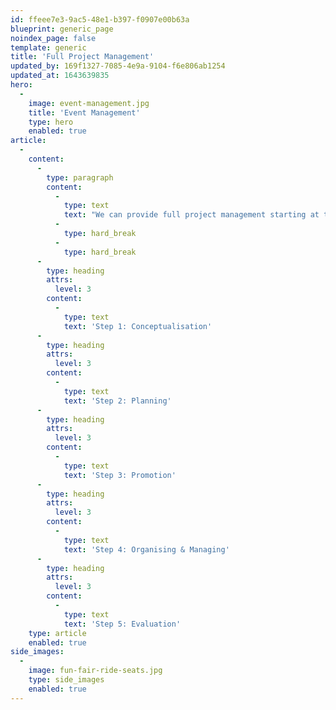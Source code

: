 ```yaml
---
id: ffeee7e3-9ac5-48e1-b397-f0907e00b63a
blueprint: generic_page
noindex_page: false
template: generic
title: 'Full Project Management'
updated_by: 169f1327-7085-4e9a-9104-f6e806ab1254
updated_at: 1643639835
hero:
  -
    image: event-management.jpg
    title: 'Event Management'
    type: hero
    enabled: true
article:
  -
    content:
      -
        type: paragraph
        content:
          -
            type: text
            text: "We can provide full project management starting at the planning stage with layout, site plan, health and safety aspect etc on organising logistics, on-site direction and ensuring the event runs smoothly right through to dismantling and leaving the site at the end-stage.\_"
          -
            type: hard_break
          -
            type: hard_break
      -
        type: heading
        attrs:
          level: 3
        content:
          -
            type: text
            text: 'Step 1: Conceptualisation'
      -
        type: heading
        attrs:
          level: 3
        content:
          -
            type: text
            text: 'Step 2: Planning'
      -
        type: heading
        attrs:
          level: 3
        content:
          -
            type: text
            text: 'Step 3: Promotion'
      -
        type: heading
        attrs:
          level: 3
        content:
          -
            type: text
            text: 'Step 4: Organising & Managing'
      -
        type: heading
        attrs:
          level: 3
        content:
          -
            type: text
            text: 'Step 5: Evaluation'
    type: article
    enabled: true
side_images:
  -
    image: fun-fair-ride-seats.jpg
    type: side_images
    enabled: true
---
```

